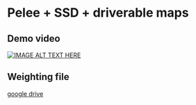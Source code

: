 # Pelee + SSD + driverable maps

## Demo video

[![IMAGE ALT TEXT HERE](https://img.youtube.com/vi/nndFtIPMy20/0.jpg)](https://www.youtube.com/watch?v=nndFtIPMy20)

## Weighting file

[google drive](https://drive.google.com/open?id=1Yp3WfA1MV0KHjRqESsAsxxkQAxXqet6d)